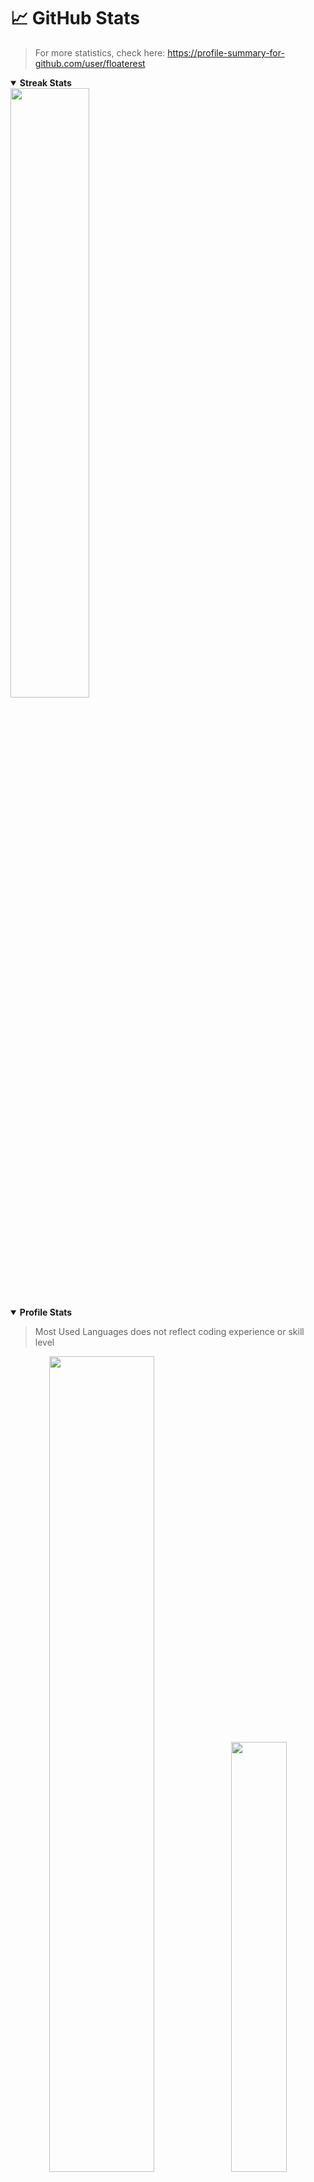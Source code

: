 # 📈 GitHub Stats
> For more statistics, check here: https://profile-summary-for-github.com/user/floaterest

<details open>
    <summary><b>Streak Stats</b></summary>
    <img align="center" width="50%" src="http://github-readme-streak-stats.herokuapp.com?user=floaterest&hide_border=true&background=222222&currStreakNum=ffffff&sideNums=f2f2f2&currStreakLabel=fce566&dates=b0acb5&sideLabels=fce566&stroke=ffffff&ring=39c5bb&fire=fc618d">
</details>

<details open>
    <summary><b>Profile Stats</b></summary>

> Most Used Languages does not reflect coding experience or skill level

<div align="center">
    <!-- stats is 495x195, top-langs is 350x190 -->
    <!-- to make it equal height and perserve ratio, top-langs becomes 359x195 -->
    <!-- therefore stats will take 495/(495+359) = 58% of width-->
    <!-- finally, make it 57.85% because of gaps-->
    <img width="57.85%" src="https://github-readme-stats.vercel.app/api?username=floaterest&hide_border=true&bg_color=222222&title_color=39c5bb&text_color=f2f2f2&icon_color=fce566&show_icons=true&count_private=true&include_all_commits=true"><!--
    --><img width="42%" src="https://github-readme-stats.vercel.app/api/top-langs?username=floaterest&hide_border=true&bg_color=222222&title_color=39c5bb&text_color=f2f2f2&langs_count=10&layout=compact">
</div>
</details>

<details open>
    <summary><b>Contribution Graph</b></summary>
    <img width="100%" src="https://activity-graph.herokuapp.com/graph?username=floaterest&hide_border=true&bg_color=222222&color=39c5bb&line=fce566&point=f2f2f2&area=true&area_color=fce566">
</details>
